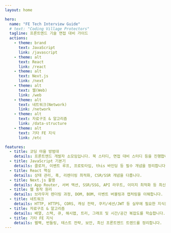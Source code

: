 ```yaml
---
layout: home

hero:
  name: "FE Tech Interview Guide"
  # text: "Coding Village Protectors"
  tagline: 프론트엔드 기술 면접 대비 가이드
  actions:
    - theme: brand
      text: JavaScript
      link: /javascript
    - theme: alt
      text: React
      link: /react
    - theme: alt
      text: Next.js
      link: /next
    - theme: alt
      text: 웹(Web)
      link: /web
    - theme: alt
      text: 네트워크(Network)
      link: /network
    - theme: alt
      text: 자료구조 & 알고리즘
      link: /data-structure
    - theme: alt
      text: 기타 FE 지식
      link: /etc

features:
  - title: 코딩 마을 방범대
    details: 프론트엔드 개발자 소모임입니다. 북 스터디, 면접 대비 스터디 등을 진행합니다.
  - title: JavaScript 기본기
    details: 클로저, 이벤트 루프, 프로토타입, this 바인딩 등 필수 개념을 정리합니다.
  - title: React 핵심
    details: 상태 관리, 훅, 리렌더링 최적화, CSR/SSR 개념을 다룹니다.
  - title: Next.js 활용
    details: App Router, 서버 액션, SSR/SSG, API 라우트, 이미지 최적화 등 최신 기능을 학습합니다.
  - title: 웹 동작 원리
    details: 브라우저 렌더링 과정, DOM, BOM, 이벤트 버블링과 캡처링을 이해합니다.
  - title: 네트워크
    details: HTTP, HTTPS, CORS, 캐싱 전략, 쿠키/세션/JWT 등 실무에 필요한 지식을 정리합니다.
  - title: 자료구조 & 알고리즘
    details: 배열, 스택, 큐, 해시맵, 트리, 그래프 및 시간/공간 복잡도를 학습합니다.
  - title: 기타 FE 지식
    details: 웹팩, 번들링, 테스트 전략, 보안, 최신 프론트엔드 트렌드를 정리합니다.
---
```

